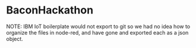 # BaconHackathon

NOTE: IBM IoT boilerplate would not export to git so we had no idea how to organize the files in node-red, and have gone and exported each as a json object. 
